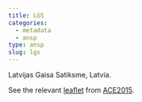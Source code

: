 ```yaml
---
title: LGS
categories:
  - metadata
  - ansp
type: ansp
slug: lgs
---
```


Latvijas Gaisa Satiksme, Latvia.

See the relevant [leaflet][leaf] from [ACE2015].

[leaf]: ../LGS_Latvia_ACE_2015.pdf "ACE 2015 Benchmarking Report Factsheet: LGS"

[ACE2015]: http://www.eurocontrol.int/publications/atm-cost-effectiveness-ace-2015-benchmarking-report-2016-2020-outlook "ACE 2015 Benchmarking Report"
